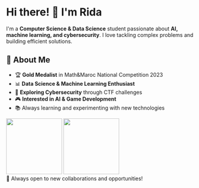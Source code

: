 # Hi there! 👋 I'm Rida

I'm a **Computer Science & Data Science** student passionate about **AI, machine learning, and cybersecurity**. I love tackling complex problems and building efficient solutions.

## 🚀 About Me  
- 🏆 **Gold Medalist** in Math&Maroc National Competition 2023  
- 📊 **Data Science & Machine Learning Enthusiast**  
- 🔐 **Exploring Cybersecurity** through CTF challenges  
- 🎮 **Interested in AI & Game Development**  
- 📚 Always learning and experimenting with new technologies  
<div align="left">
<a>
  <img src="https://github-readme-stats.vercel.app/api?username=HaniMo137&theme=tokyonight&show_icons=true" height=150 />
</a>
<a>
  <img src="https://github-readme-stats.vercel.app/api/top-langs/?username=HaniMo137&langs_count=5&theme=tokyonight" height=150 />
</a>
<br>
</div>
</div>
🚀 Always open to new collaborations and opportunities!

